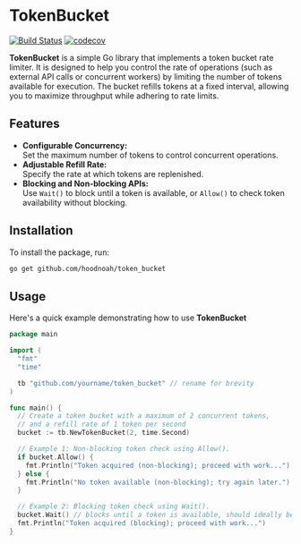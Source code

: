 # TokenBucket

[![Build Status](https://github.com/hoodnoah/token_bucket/workflows/CI/badge.svg)](https://github.com/hoodnoah/token_bucket/actions)
[![codecov](https://codecov.io/gh/hoodnoah/token_bucket/branch/main/graph/badge.svg)](https://codecov.io/gh/hoodnoah/token_bucket)

**TokenBucket** is a simple Go library that implements a token bucket rate limiter. It is designed to help you control the rate of operations (such as external API calls or concurrent workers) by limiting the number of tokens available for execution. The bucket refills tokens at a fixed interval, allowing you to maximize throughput while adhering to rate limits.

## Features

- **Configurable Concurrency:**  
  Set the maximum number of tokens to control concurrent operations.
- **Adjustable Refill Rate:**  
  Specify the rate at which tokens are replenished.
- **Blocking and Non-blocking APIs:**  
  Use `Wait()` to block until a token is available, or `Allow()` to check token availability without blocking.

## Installation

To install the package, run:

```bash
go get github.com/hoodnoah/token_bucket
```

## Usage

Here's a quick example demonstrating how to use **TokenBucket**

```go
package main

import (
  "fmt"
  "time"

  tb "github.com/yourname/token_bucket" // rename for brevity
)

func main() {
  // Create a token bucket with a maximum of 2 concurrent tokens,
  // and a refill rate of 1 token per second
  bucket := tb.NewTokenBucket(2, time.Second)

  // Example 1: Non-blocking token check using Allow().
  if bucket.Allow() {
    fmt.Println("Token acquired (non-blocking); proceed with work...")
  } else {
    fmt.Println("No token available (non-blocking); try again later.")
  }

  // Example 2: Blocking token check using Wait().
  bucket.Wait() // blocks until a token is available, should ideally be no longer than the provided refill rate.
  fmt.Println("Token acquired (blocking); proceed with work...")
}
```
